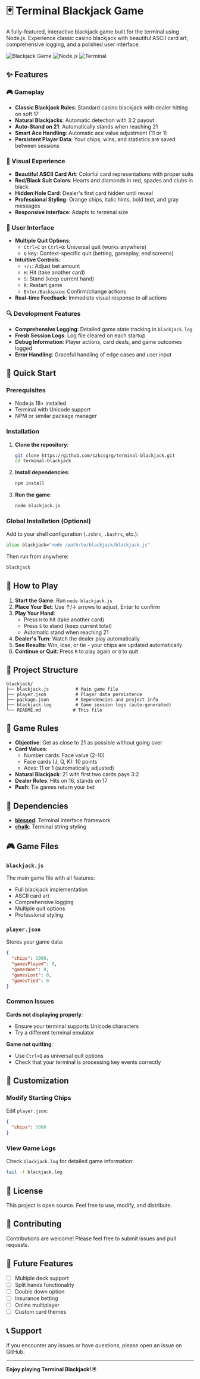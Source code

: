 # 🃏 Terminal Blackjack Game

A fully-featured, interactive blackjack game built for the terminal using Node.js. Experience classic casino blackjack with beautiful ASCII card art, comprehensive logging, and a polished user interface.

![Blackjack Game](https://img.shields.io/badge/Game-Blackjack-red?style=for-the-badge)
![Node.js](https://img.shields.io/badge/Node.js-18+-green?style=for-the-badge)
![Terminal](https://img.shields.io/badge/Interface-Terminal-blue?style=for-the-badge)

## ✨ Features

### 🎮 Gameplay
- **Classic Blackjack Rules**: Standard casino blackjack with dealer hitting on soft 17
- **Natural Blackjacks**: Automatic detection with 3:2 payout
- **Auto-Stand on 21**: Automatically stands when reaching 21
- **Smart Ace Handling**: Automatic ace value adjustment (11 or 1)
- **Persistent Player Data**: Your chips, wins, and statistics are saved between sessions

### 🎨 Visual Experience
- **Beautiful ASCII Card Art**: Colorful card representations with proper suits
- **Red/Black Suit Colors**: Hearts and diamonds in red, spades and clubs in black
- **Hidden Hole Card**: Dealer's first card hidden until reveal
- **Professional Styling**: Orange chips, italic hints, bold text, and gray messages
- **Responsive Interface**: Adapts to terminal size

### 🎯 User Interface
- **Multiple Quit Options**: 
  - `Ctrl+C` or `Ctrl+Q`: Universal quit (works anywhere)
  - `Q` key: Context-specific quit (betting, gameplay, end screens)
- **Intuitive Controls**: 
  - `↑/↓`: Adjust bet amount
  - `H`: Hit (take another card)
  - `S`: Stand (keep current hand)
  - `R`: Restart game
  - `Enter/Backspace`: Confirm/change actions
- **Real-time Feedback**: Immediate visual response to all actions

### 🔍 Development Features
- **Comprehensive Logging**: Detailed game state tracking in `blackjack.log`
- **Fresh Session Logs**: Log file cleared on each startup
- **Debug Information**: Player actions, card deals, and game outcomes logged
- **Error Handling**: Graceful handling of edge cases and user input

## 🚀 Quick Start

### Prerequisites
- Node.js 18+ installed
- Terminal with Unicode support
- NPM or similar package manager

### Installation

1. **Clone the repository**:
   ```bash
   git clone https://github.com/szkcsgrg/terminal-blackjack.git
   cd terminal-blackjack
   ```

2. **Install dependencies**:
   ```bash
   npm install
   ```

3. **Run the game**:
   ```bash
   node blackjack.js
   ```

### Global Installation (Optional)

Add to your shell configuration (`.zshrc`, `.bashrc`, etc.):
```bash
alias blackjack="node /path/to/blackjack/blackjack.js"
```

Then run from anywhere:
```bash
blackjack
```

## 🎲 How to Play

1. **Start the Game**: Run `node blackjack.js`
2. **Place Your Bet**: Use ↑/↓ arrows to adjust, Enter to confirm
3. **Play Your Hand**: 
   - Press `H` to hit (take another card)
   - Press `S` to stand (keep current total)
   - Automatic stand when reaching 21
4. **Dealer's Turn**: Watch the dealer play automatically
5. **See Results**: Win, lose, or tie - your chips are updated automatically
6. **Continue or Quit**: Press `R` to play again or `Q` to quit

## 📁 Project Structure

```
blackjack/
├── blackjack.js          # Main game file
├── player.json           # Player data persistence
├── package.json          # Dependencies and project info
├── blackjack.log         # Game session logs (auto-generated)
└── README.md            # This file
```

## 🎯 Game Rules

- **Objective**: Get as close to 21 as possible without going over
- **Card Values**: 
  - Number cards: Face value (2-10)
  - Face cards (J, Q, K): 10 points
  - Aces: 11 or 1 (automatically adjusted)
- **Natural Blackjack**: 21 with first two cards pays 3:2
- **Dealer Rules**: Hits on 16, stands on 17
- **Push**: Tie games return your bet

## 🔧 Dependencies

- **[blessed](https://github.com/chjj/blessed)**: Terminal interface framework
- **[chalk](https://github.com/chalk/chalk)**: Terminal string styling

## 🎮 Game Files

### `blackjack.js`
The main game file with all features:
- Full blackjack implementation
- ASCII card art
- Comprehensive logging
- Multiple quit options
- Professional styling

### `player.json`
Stores your game data:
```json
{
  "chips": 1000,
  "gamesPlayed": 0,
  "gamesWon": 0,
  "gamesLost": 0,
  "gamesTied": 0
}
```

### Common Issues

**Cards not displaying properly**:
- Ensure your terminal supports Unicode characters
- Try a different terminal emulator

**Game not quitting**:
- Use `Ctrl+Q` as universal quit options
- Check that your terminal is processing key events correctly

## 🎨 Customization

### Modify Starting Chips
Edit `player.json`:
```json
{
  "chips": 5000
}
```

### View Game Logs
Check `blackjack.log` for detailed game information:
```bash
tail -f blackjack.log
```

## 📜 License

This project is open source. Feel free to use, modify, and distribute.

## 🤝 Contributing

Contributions are welcome! Please feel free to submit issues and pull requests.

## 🎯 Future Features

- [ ] Multiple deck support
- [ ] Split hands functionality
- [ ] Double down option
- [ ] Insurance betting
- [ ] Online multiplayer
- [ ] Custom card themes

## 📞 Support

If you encounter any issues or have questions, please open an issue on GitHub.

---

**Enjoy playing Terminal Blackjack! 🃏**
